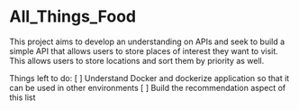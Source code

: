 # All_Things_Food

This project aims to develop an understanding on APIs and seek to build a simple API that allows users to store places of interest they want to visit. This allows users to store locations and sort them by priority as well. 

Things left to do:
[ ] Understand Docker and dockerize application so that it can be used in other environments
[ ] Build the recommendation aspect of this list
